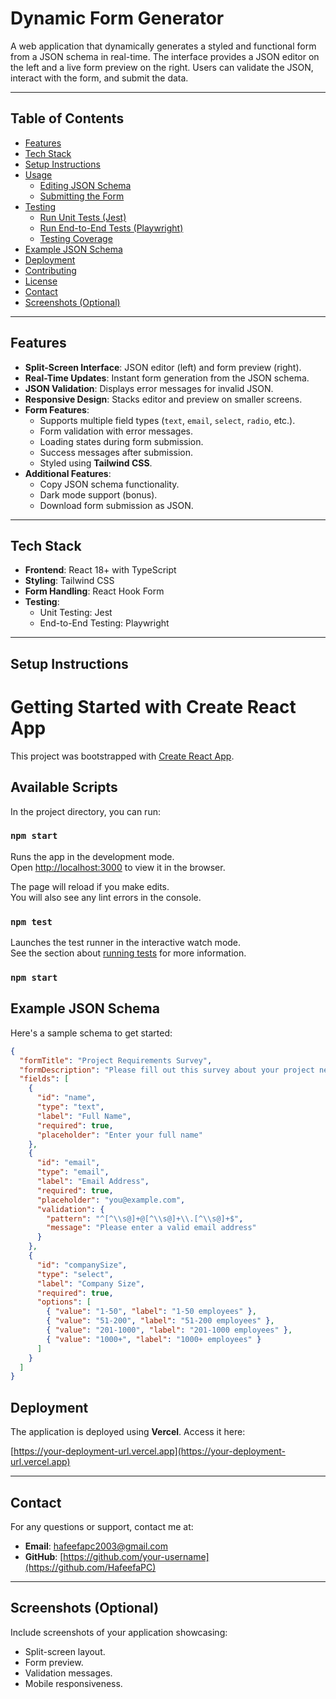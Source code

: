 # Dynamic Form Generator

A web application that dynamically generates a styled and functional form from a JSON schema in real-time. The interface provides a JSON editor on the left and a live form preview on the right. Users can validate the JSON, interact with the form, and submit the data.

---

## Table of Contents

- [Features](#features)
- [Tech Stack](#tech-stack)
- [Setup Instructions](#setup-instructions)
- [Usage](#usage)
  - [Editing JSON Schema](#editing-json-schema)
  - [Submitting the Form](#submitting-the-form)
- [Testing](#testing)
  - [Run Unit Tests (Jest)](#run-unit-tests-jest)
  - [Run End-to-End Tests (Playwright)](#run-end-to-end-tests-playwright)
  - [Testing Coverage](#testing-coverage)
- [Example JSON Schema](#example-json-schema)
- [Deployment](#deployment)
- [Contributing](#contributing)
- [License](#license)
- [Contact](#contact)
- [Screenshots (Optional)](#screenshots-optional)

---

## Features

- **Split-Screen Interface**: JSON editor (left) and form preview (right).
- **Real-Time Updates**: Instant form generation from the JSON schema.
- **JSON Validation**: Displays error messages for invalid JSON.
- **Responsive Design**: Stacks editor and preview on smaller screens.
- **Form Features**:
  - Supports multiple field types (`text`, `email`, `select`, `radio`, etc.).
  - Form validation with error messages.
  - Loading states during form submission.
  - Success messages after submission.
  - Styled using **Tailwind CSS**.
- **Additional Features**:
  - Copy JSON schema functionality.
  - Dark mode support (bonus).
  - Download form submission as JSON.

---

## Tech Stack

- **Frontend**: React 18+ with TypeScript
- **Styling**: Tailwind CSS
- **Form Handling**: React Hook Form
- **Testing**:
  - Unit Testing: Jest
  - End-to-End Testing: Playwright

---

## Setup Instructions

# Getting Started with Create React App

This project was bootstrapped with [Create React App](https://github.com/facebook/create-react-app).

## Available Scripts

In the project directory, you can run:

### `npm start`

Runs the app in the development mode.\
Open [http://localhost:3000](http://localhost:3000) to view it in the browser.

The page will reload if you make edits.\
You will also see any lint errors in the console.

### `npm test`

Launches the test runner in the interactive watch mode.\
See the section about [running tests](https://facebook.github.io/create-react-app/docs/running-tests) for more information.

### `npm start`

## Example JSON Schema

Here's a sample schema to get started:

```json
{
  "formTitle": "Project Requirements Survey",
  "formDescription": "Please fill out this survey about your project needs",
  "fields": [
    {
      "id": "name",
      "type": "text",
      "label": "Full Name",
      "required": true,
      "placeholder": "Enter your full name"
    },
    {
      "id": "email",
      "type": "email",
      "label": "Email Address",
      "required": true,
      "placeholder": "you@example.com",
      "validation": {
        "pattern": "^[^\\s@]+@[^\\s@]+\\.[^\\s@]+$",
        "message": "Please enter a valid email address"
      }
    },
    {
      "id": "companySize",
      "type": "select",
      "label": "Company Size",
      "required": true,
      "options": [
        { "value": "1-50", "label": "1-50 employees" },
        { "value": "51-200", "label": "51-200 employees" },
        { "value": "201-1000", "label": "201-1000 employees" },
        { "value": "1000+", "label": "1000+ employees" }
      ]
    }
  ]
}
```
## Deployment

The application is deployed using **Vercel**. Access it here:

[https://your-deployment-url.vercel.app](https://your-deployment-url.vercel.app)

---

## Contact

For any questions or support, contact me at:

- **Email**: hafeefapc2003@gmail.com
- **GitHub**: [https://github.com/your-username](https://github.com/HafeefaPC)

---

## Screenshots (Optional)

Include screenshots of your application showcasing:

- Split-screen layout.
- Form preview.
- Validation messages.
- Mobile responsiveness.


